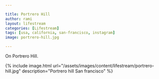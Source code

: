 ```yaml
---

title: Portrero Hill
author: rami
layout: lifestream 
categories: [Lifestream]
tags: [usa, california, san-francisco, instagram] 
image: portrero-hill.jpg

---
```


On Portrero Hill.

{% include image.html url="/assets/images/content/lifestream/portrero-hill.jpg" description="Portrero hill San francisco" %}


